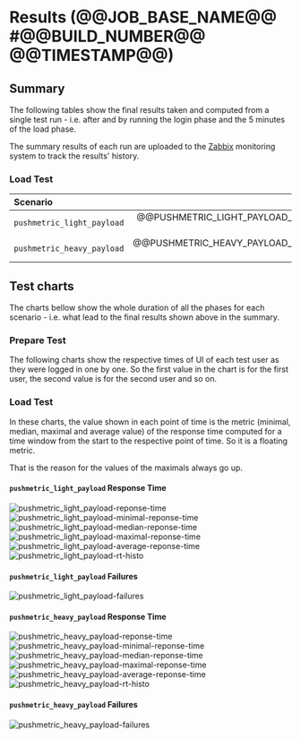 # Results (@@JOB_BASE_NAME@@ #@@BUILD_NUMBER@@ @@TIMESTAMP@@)
## Summary
The following tables show the final results taken and computed from a single test run - i.e. after and by running the login phase and the 5 minutes of the load phase.

The summary results of each run are uploaded to the
[Zabbix](https://zabbix.devshift.net:9443/zabbix/charts.php?fullscreen=1&graphid=TODO:Fill_in_graph_id)
monitoring system to track the results' history.

### Load Test
| Scenario | Minimal | Median | Maximal | Average | Failed |
| :--- | ---: | ---: | ---: | ---: | ---: |
|`pushmetric_light_payload`| @@PUSHMETRIC_LIGHT_PAYLOAD_MIN@@ ms | @@PUSHMETRIC_LIGHT_PAYLOAD_MEDIAN@@ ms | @@PUSHMETRIC_LIGHT_PAYLOAD_MAX@@ ms | @@PUSHMETRIC_LIGHT_PAYLOAD_AVERAGE@@ ms | @@PUSHMETRIC_LIGHT_PAYLOAD_FAILED@@ |
|`pushmetric_heavy_payload`| @@PUSHMETRIC_HEAVY_PAYLOAD_MIN@@ ms | @@PUSHMETRIC_HEAVY_PAYLOAD_MEDIAN@@ ms | @@PUSHMETRIC_HEAVY_PAYLOAD_MAX@@ ms | @@PUSHMETRIC_HEAVY_PAYLOAD_AVERAGE@@ ms | @@PUSHMETRIC_HEAVY_PAYLOAD_FAILED@@ |

## Test charts
The charts bellow show the whole duration of all the phases for each scenario - i.e. what lead to the final results shown above in the summary.

### Prepare Test
The following charts show the respective times of UI of each test user as they were logged in one by one.
So the first value in the chart is for the first user, the second value is for the second user and so on.

### Load Test
In these charts, the value shown in each point of time is the metric (minimal, median, maximal and average value) of the response time
computed for a time window from the start to the respective point of time. So it is a floating metric.

That is the reason for the values of the maximals always go up.
#### `pushmetric_light_payload` Response Time
![pushmetric_light_payload-reponse-time](./@@JOB_BASE_NAME@@-@@BUILD_NUMBER@@-POST_pushmetric_light_payload-response-time.png)
![pushmetric_light_payload-minimal-reponse-time](./@@JOB_BASE_NAME@@-@@BUILD_NUMBER@@-POST_pushmetric_light_payload-minimal-response-time.png)
![pushmetric_light_payload-median-reponse-time](./@@JOB_BASE_NAME@@-@@BUILD_NUMBER@@-POST_pushmetric_light_payload-median-response-time.png)
![pushmetric_light_payload-maximal-reponse-time](./@@JOB_BASE_NAME@@-@@BUILD_NUMBER@@-POST_pushmetric_light_payload-maximal-response-time.png)
![pushmetric_light_payload-average-reponse-time](./@@JOB_BASE_NAME@@-@@BUILD_NUMBER@@-POST_pushmetric_light_payload-average-response-time.png)
![pushmetric_light_payload-rt-histo](./@@JOB_BASE_NAME@@-@@BUILD_NUMBER@@-POST_pushmetric_light_payload-rt-histo.png)
#### `pushmetric_light_payload` Failures
![pushmetric_light_payload-failures](./@@JOB_BASE_NAME@@-@@BUILD_NUMBER@@-POST_pushmetric_light_payload-failures.png)
#### `pushmetric_heavy_payload` Response Time
![pushmetric_heavy_payload-reponse-time](./@@JOB_BASE_NAME@@-@@BUILD_NUMBER@@-POST_pushmetric_heavy_payload-response-time.png)
![pushmetric_heavy_payload-minimal-reponse-time](./@@JOB_BASE_NAME@@-@@BUILD_NUMBER@@-POST_pushmetric_heavy_payload-minimal-response-time.png)
![pushmetric_heavy_payload-median-reponse-time](./@@JOB_BASE_NAME@@-@@BUILD_NUMBER@@-POST_pushmetric_heavy_payload-median-response-time.png)
![pushmetric_heavy_payload-maximal-reponse-time](./@@JOB_BASE_NAME@@-@@BUILD_NUMBER@@-POST_pushmetric_heavy_payload-maximal-response-time.png)
![pushmetric_heavy_payload-average-reponse-time](./@@JOB_BASE_NAME@@-@@BUILD_NUMBER@@-POST_pushmetric_heavy_payload-average-response-time.png)
![pushmetric_heavy_payload-rt-histo](./@@JOB_BASE_NAME@@-@@BUILD_NUMBER@@-POST_pushmetric_heavy_payload-rt-histo.png)
#### `pushmetric_heavy_payload` Failures
![pushmetric_heavy_payload-failures](./@@JOB_BASE_NAME@@-@@BUILD_NUMBER@@-POST_pushmetric_heavy_payload-failures.png)